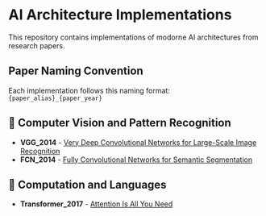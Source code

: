 # AI Architecture Implementations

This repository contains implementations of modorne AI architectures from research papers.


## Paper Naming Convention
Each implementation follows this naming format:
`
{paper_alias}_{paper_year}
`
## 📌 Computer Vision and Pattern Recognition
- **VGG_2014** - [Very Deep Convolutional Networks for Large-Scale Image Recognition](https://arxiv.org/pdf/1409.1556)
- **FCN_2014** - [Fully Convolutional Networks for Semantic Segmentation](https://arxiv.org/pdf/1411.4038)

## 📌 Computation and Languages
- **Transformer_2017** - [Attention Is All You Need](https://arxiv.org/abs/1706.03762)